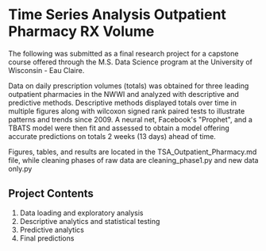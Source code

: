 # Time Series Analysis Outpatient Pharmacy RX Volume
The following was submitted as a final research project for a capstone course offered through the M.S. Data Science program at the University of Wisconsin - Eau Claire.

Data on daily prescription volumes (totals) was obtained for three leading outpatient pharmacies in the NWWI and analyzed with descriptive and predictive methods.  Descriptive methods displayed totals over time in multiple figures along with wilcoxon signed rank paired tests to illustrate patterns and trends since 2009.  A neural net, Facebook's "Prophet", and a TBATS model were then fit and assessed to obtain a model offering accurate predictions on totals 2 weeks (13 days) ahead of time.

Figures, tables, and results are located in the TSA_Outpatient_Pharmacy.md file, while cleaning phases of raw data are cleaning_phase1.py and new data only.py

## Project Contents
1. Data loading and exploratory analysis
2. Descriptive analytics and statistical testing
3. Predictive analytics
4. Final predictions
